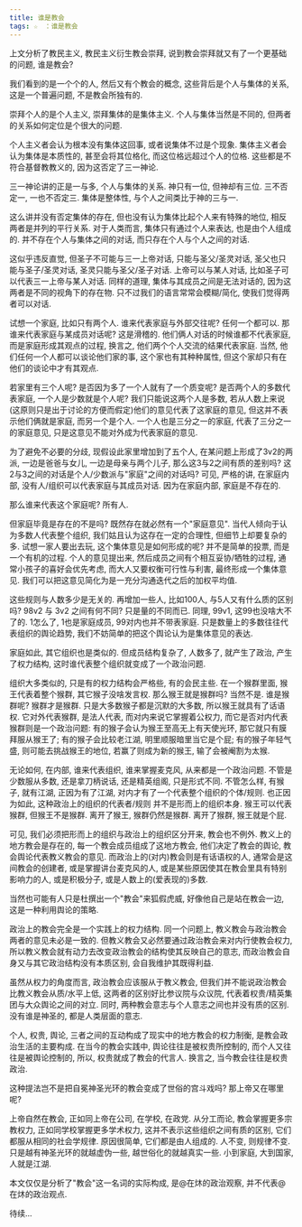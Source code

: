```yaml
---
title: 谁是教会
tags: ☆　：谁是教会
---
```


上文分析了教民主义, 教民主义衍生教会崇拜, 说到教会崇拜就又有了一个更基础的问题, 谁是教会?

我们看到的是一个个的人, 然后又有个教会的概念, 这些背后是个人与集体的关系, 这是一个普遍问题, 不是教会所独有的.

崇拜个人的是个人主义, 崇拜集体的是集体主义. 个人与集体当然是不同的, 但两者的关系如何定位是个很大的问题.

个人主义者会认为根本没有集体这回事, 或者说集体不过是个现象.
集体主义者会认为集体是本质性的, 甚至会将其位格化, 而这位格远超过个人的位格.
这些都是不符合基督教教义的, 因为这否定了三一神论.

三一神论讲的正是一与多, 个人与集体的关系. 神只有一位, 但神却有三位. 三不否定一, 一也不否定三. 集体是整体性, 与个人之间类比于神的三与一.

这么讲并没有否定集体的存在, 但也没有认为集体比起个人来有特殊的地位, 相反两者是并列的平行关系. 对于人类而言, 集体只有通过个人来表达, 也是由个人组成的. 并不存在个人与集体之间的对话, 而只存在个人与个人之间的对话.

这似乎违反直觉, 但圣子不可能与三一上帝对话, 只能与圣父/圣灵对话, 圣父也只能与圣子/圣灵对话, 圣灵只能与圣父/圣子对话. 上帝可以与某人对话, 比如圣子可以代表三一上帝与某人对话. 同样的道理, 集体与其成员之间是无法对话的, 因为这两者是不同的视角下的存在物. 只不过我们的语言常常会模糊/简化, 使我们觉得两者可以对话.

试想一个家庭, 比如只有两个人. 谁来代表家庭与外部交往呢? 任何一个都可以. 那谁来代表家庭与某成员对话呢? 这是滑稽的. 他们俩人对话的时候谁都不代表家庭, 而是家庭形成其观点的过程, 换言之, 他们两个个人交流的结果代表家庭. 当然, 他们任何一个人都可以谈论他们家的事, 这个家也有其种种属性, 但这个家却只有在他们的谈论中才有其观点.

若家里有三个人呢? 是否因为多了一个人就有了一个质变呢? 是否两个人的多数代表家庭, 一个人是少数就是个人呢? 我们只能说这两个人是多数, 若从人数上来说(这原则只是出于讨论的方便而假定)他们的意见代表了这家庭的意见, 但这并不表示他们俩就是家庭, 而另一个是个人. 一个人也是三分之一的家庭, 代表了三分之一的家庭意见, 只是这意见不能对外成为代表家庭的意见.

为了避免不必要的分歧, 现假设此家里增加到了五个人, 在某问题上形成了3v2的两派, 一边是爸爸与女儿, 一边是母亲与两个儿子, 那么这3与2之间有质的差别吗? 这2与3之间的对话是个人/少数派与"家庭"之间的对话吗? 可见, 严格的讲, 在家庭内部, 没有人/组织可以代表家庭与其成员对话. 因为在家庭内部, 家庭是不存在的.

那么谁来代表这个家庭呢? 所有人.

但家庭毕竟是存在的不是吗? 既然存在就必然有一个"家庭意见". 当代人倾向于认为多数人代表整个组织, 我们姑且认为这存在一定的合理性, 但细节上却要复杂的多. 试想一家人要出去玩, 这个集体意见是如何形成的呢? 并不是简单的投票, 而是一个有机的过程. 个人的意见提出来, 然后成员之间有个相互妥协/牺牲的过程, 通常小孩子的喜好会优先考虑, 而大人又要权衡可行性与利害, 最终形成一个集体意见. 我们可以把这意见简化为是一充分沟通迭代之后的加权平均值.

这些规则与人数多少是无关的. 再增加一些人, 比如100人, 与5人又有什么质的区别吗? 98v2 与 3v2 之间有何不同? 只是量的不同而已. 同理, 99v1, 这99也没啥大不了的. 1怎么了, 1也是家庭成员, 99对内也并不带表家庭. 只是数量上的多数往往代表组织的舆论趋势, 我们不妨简单的把这个舆论认为是集体意见的表达.

家庭如此, 其它组织也是类似的. 但成员结构复杂了, 人数多了, 就产生了政治, 产生了权力结构, 这时谁代表整个组织就变成了一个政治问题.

组织大多类似的, 只是有的权力结构会严格些, 有的会民主些. 在一个猴群里面, 猴王代表着整个猴群, 其它猴子没啥发言权. 那么猴王就是猴群吗? 当然不是. 谁是猴群呢? 猴群才是猴群. 只是大多数猴子都是沉默的大多数, 所以猴王就具有了话语权. 它对外代表猴群, 是法人代表, 而对内来说它掌握着公权力, 而它是否对内代表猴群则是一个政治问题: 有的猴子会认为猴王至高无上有天使光环, 那它就只有膜拜服从猴王了; 有的猴子会比较老江湖, 明里顺服暗里当它是个屁; 有的猴子年轻气盛, 则可能去挑战猴王的地位, 若赢了则成为新的猴王, 输了会被阉割为太猴.

无论如何, 在内部, 谁来代表组织, 谁来掌握麦克风, 从来都是一个政治问题. 不管是少数服从多数, 还是拿刀柄说话, 还是精英组阁, 只是形式不同. 不管怎么样, 有猴子, 就有江湖, 正因为有了江湖, 对内才有了一个代表整个组织的个体/规则. 也正因为如此, 这种政治上的组织的代表者/规则 并不是形而上的组织本身. 猴王可以代表猴群, 但猴王不是猴群. 离开了猴王, 猴群仍然是猴群. 离开了猴群, 猴王就是个屁.

可见, 我们必须把形而上的组织与政治上的组织区分开来, 教会也不例外. 教义上的地方教会是存在的, 每一个教会成员组成了这地方教会, 他们决定了教会的舆论, 教会舆论代表教义教会的意见. 而政治上的(对内)教会则是有话语权的人, 通常会是这间教会的创建者, 或是掌握讲台麦克风的人, 或是某些原因使其在教会里具有特别影响力的人, 或是积极分子, 或是人数上的(爱表现的)多数.

当然也可能有人只是杜撰出一个"教会"来狐假虎威, 好像他自己是站在教会一边, 这是一种利用舆论的策略.

政治上的教会完全是一个实践上的权力结构. 同一个问题上, 教义教会与政治教会两者的意见未必是一致的. 但教义教会又必然要通过政治教会来对内行使教会权力, 所以教义教会就有动力去改变政治教会的结构使其反映自己的意志, 而政治教会自身又与其它政治结构没有本质区别, 会自我维护其既得利益.

虽然从权力的角度而言, 政治教会应该服从于教义教会, 但我们并不能说政治教会比教义教会从质/水平上低, 这两者的区别好比参议院与众议院, 代表着权贵/精英集团与大众舆论之间的对立. 同时, 两种教会意志与个人意志之间也并没有质的区别. 没有谁是神圣的, 都是人类层面的意志.

个人, 权贵, 舆论, 三者之间的互动构成了现实中的地方教会的权力制衡, 是教会政治生活的主要构成. 在当今的教会实践中, 舆论往往是被权贵所控制的, 而个人又往往是被舆论控制的, 所以, 权贵就成了教会的代言人. 换言之, 当今教会往往是权贵政治.

这种提法岂不是把自冕神圣光环的教会变成了世俗的宫斗戏吗? 那上帝又在哪里呢?

上帝自然在教会, 正如同上帝在公司, 在学校, 在政党. 从分工而论, 教会掌握更多宗教权力, 正如同学校掌握更多学术权力, 这并不表示这些组织之间有质的区别, 它们都服从相同的社会学规律. 原因很简单, 它们都是由人组成的. 人不变, 则规律不变. 只是越有神圣光环的就越虚伪一些, 越世俗化的就越真实一些. 小到家庭, 大到国家, 人就是江湖.

本文仅仅是分析了"教会"这一名词的实际构成, 是@在炑的政治观察, 并不代表@在炑的政治观点.

待续...
